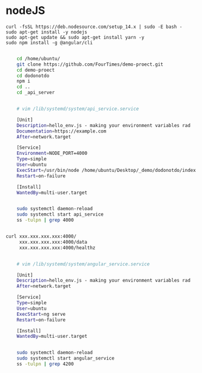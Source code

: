 # nodeJS

    curl -fsSL https://deb.nodesource.com/setup_14.x | sudo -E bash -
    sudo apt-get install -y nodejs
    sudo apt-get update && sudo apt-get install yarn -y
    sudo npm install -g @angular/cli

```bash

    cd /home/ubuntu/
    git clone https://github.com/FourTimes/demo-proect.git
    cd demo-proect
    cd dodonotdo
    npm i
    cd ..
    cd _api_server

```


```bash

    # vim /lib/systemd/system/api_service.service

    [Unit]
    Description=hello_env.js - making your environment variables rad
    Documentation=https://example.com
    After=network.target

    [Service]
    Environment=NODE_PORT=4000
    Type=simple
    User=ubuntu
    ExecStart=/usr/bin/node /home/ubuntu/Desktop/_demo/dodonotdo/index.js
    Restart=on-failure

    [Install]
    WantedBy=multi-user.target

```

```bash

    sudo systemctl daemon-reload 
    sudo systemctl start api_service
    ss -tulpn | grep 4000

```

```bash

curl xxx.xxx.xxx.xxx:4000/
     xxx.xxx.xxx.xxx:4000/data
     xxx.xxx.xxx.xxx:4000/healthz

```


```bash

    # vim /lib/systemd/system/angular_service.service

    [Unit]
    Description=hello_env.js - making your environment variables rad
    After=network.target

    [Service]
    Type=simple
    User=ubuntu
    ExecStart=ng serve 
    Restart=on-failure

    [Install]
    WantedBy=multi-user.target

```

```bash

    sudo systemctl daemon-reload 
    sudo systemctl start angular_service
    ss -tulpn | grep 4200

```
